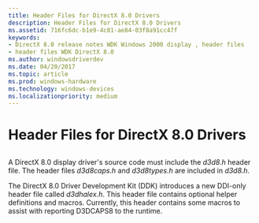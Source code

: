 ```yaml
---
title: Header Files for DirectX 8.0 Drivers
description: Header Files for DirectX 8.0 Drivers
ms.assetid: 716fc6dc-b1e9-4c81-ae84-03f8a91cc47f
keywords:
- DirectX 8.0 release notes WDK Windows 2000 display , header files
- header files WDK DirectX 8.0
ms.author: windowsdriverdev
ms.date: 04/20/2017
ms.topic: article
ms.prod: windows-hardware
ms.technology: windows-devices
ms.localizationpriority: medium
---
```


# Header Files for DirectX 8.0 Drivers


## <span id="ddk_header_files_for_directx_8_0_drivers_gg"></span><span id="DDK_HEADER_FILES_FOR_DIRECTX_8_0_DRIVERS_GG"></span>


A DirectX 8.0 display driver's source code must include the *d3d8.h* header file. The header files *d3d8caps.h* and *d3d8types.h* are included in *d3d8.h*.

The DirectX 8.0 Driver Development Kit (DDK) introduces a new DDI-only header file called *d3dhalex.h*. This header file contains optional helper definitions and macros. Currently, this header contains some macros to assist with reporting D3DCAPS8 to the runtime.

 

 





